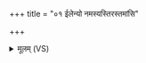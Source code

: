 +++
title = "०१ ईलेन्यो नमस्यस्तिरस्तमांसि"

+++
<details><summary>मूलम् (VS)</summary>

ई॒लेन्यो॑ नम॒स्य᳡स्ति॒रस्तमां॑सि दर्श॒तः। सम॒ग्निरि॑ध्यते॒ वृषा॑ ॥
</details>